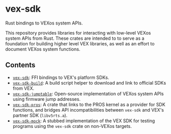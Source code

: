 # vex-sdk

Rust bindings to VEXos system APIs.

This repository provides libraries for interacting with low-level VEXos system APIs from Rust. These crates are intended to to serve as a foundation for building higher level VEX libraries, as well as an effort to document VEXos system functions.

## Contents

- [`vex-sdk`]: FFI bindings to VEX's platform SDKs.
- [`vex-sdk-build`]: A build script helper to download and link to official SDKs from VEX.
- [`vex-sdk-jumptable`]: Open-source implementation of VEXos system APIs using firmware jump addresses.
- [`vex-sdk-pros`]: A crate that links to the PROS kernel as a provider for SDK functions, and bridges API incompatibilities between `vex-sdk` and VEX's partner SDK (`libv5rts.a`).
- [`vex-sdk-mock`]: A stubbed implementation of the VEX SDK for testing programs using the `vex-sdk` crate on non-VEXos targets.

[`vex-sdk`]: ./packages/vex-sdk
[`vex-sdk-build`]: ./packages/vex-sdk-build
[`vex-sdk-jumptable`]: ./packages/vex-sdk-jumptable
[`vex-sdk-pros`]: ./packages/vex-sdk-pros
[`vex-sdk-mock`]: ./packages/vex-sdk-mock
